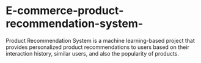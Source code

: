 # E-commerce-product-recommendation-system-
Product Recommendation System is a machine learning-based project that provides personalized product recommendations to users based on their interaction history, similar users, and also the popularity of products.
